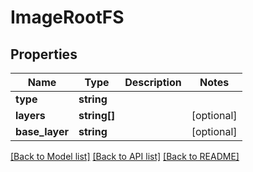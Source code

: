 # ImageRootFS

## Properties
Name | Type | Description | Notes
------------ | ------------- | ------------- | -------------
**type** | **string** |  | 
**layers** | **string[]** |  | [optional] 
**base_layer** | **string** |  | [optional] 

[[Back to Model list]](../../README.md#documentation-for-models) [[Back to API list]](../../README.md#documentation-for-api-endpoints) [[Back to README]](../../README.md)

